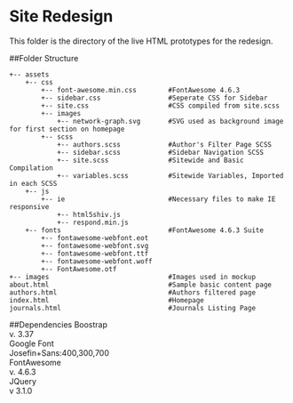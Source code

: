 # Site Redesign
This folder is the directory of the live HTML prototypes for the redesign. 

##Folder Structure

    +-- assets
        +-- css
            +-- font-awesome.min.css        #FontAwesome 4.6.3
            +-- sidebar.css                 #Seperate CSS for Sidebar
            +-- site.css                    #CSS compiled from site.scss
            +-- images
                +-- network-graph.svg       #SVG used as background image for first section on homepage
            +-- scss  
                +-- authors.scss            #Author's Filter Page SCSS  
                +-- sidebar.scss            #Sidebar Navigation SCSS
                +-- site.scss               #Sitewide and Basic Compilation  
                +-- variables.scss          #Sitewide Variables, Imported in each SCSS  
        +-- js
            +-- ie                          #Necessary files to make IE responsive
                +-- html5shiv.js
                +-- respond.min.js
        +-- fonts                           #FontAwesome 4.6.3 Suite
            +-- fontawesome-webfont.eot
            +-- fontawesome-webfont.svg
            +-- fontawesome-webfont.ttf
            +-- fontawesome-webfont.woff
            +-- FontAwesome.otf
    +-- images                              #Images used in mockup
    about.html                              #Sample basic content page
    authors.html                            #Authors filtered page
    index.html                              #Homepage
    journals.html                           #Journals Listing Page

##Dependencies
    Boostrap  
        v. 3.37  
    Google Font  
        Josefin+Sans:400,300,700  
    FontAwesome  
        v. 4.6.3  
    JQuery  
        v 3.1.0  
    
